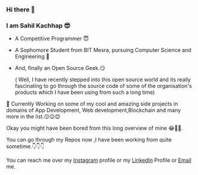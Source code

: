### Hi there 👋
### I am Sahil Kachhap 😎
- A Competitive Programmer 😇
- A Sophomore Student from BIT Mesra, pursuing Computer Science and Engineering 👦
- And, finally an Open Source Geek.😏

  ( Well, I have recently stepped into this open source world and its really fascinating to go through the source code of some of the organisation's products which I have been using from such a long time)

🙋 Currently Working on some of my cool and amazing side projects in domains of App Development, Web development,Blockchain and many more in the list.😗😉😊
  
Okay you might have been bored from this long overview of mine 😂🙏🙌.

You can go through my Repos now ,I have been working from quite sometime.👇👇👇
         
You can reach me over my [Instagram]() profile or my [LinkedIn](https://www.linkedin.com/in/sahil-kachhap) Profile or [Email](Sahil.kachhap111989@gmail.com) me.
<!--
**Sahil-kachhap/Sahil-kachhap** is a ✨ _special_ ✨ repository because its `README.md` (this file) appears on your GitHub profile.

Here are some ideas to get you started:

- 🔭 I’m currently working on ...
- 🌱 I’m currently learning ...
- 👯 I’m looking to collaborate on ...
- 🤔 I’m looking for help with ...
- 💬 Ask me about ...
- 📫 How to reach me: ...
- 😄 Pronouns: ...
- ⚡ Fun fact: ...
-->
